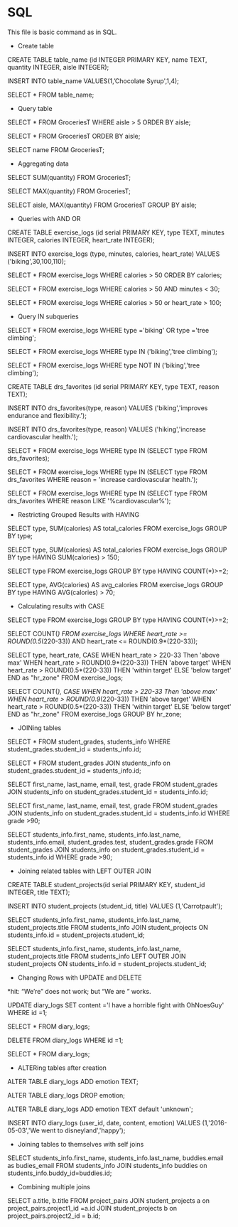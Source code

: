 SQL
===

This file is basic command as in SQL.

* Create table

CREATE TABLE table_name (id INTEGER PRIMARY KEY, name TEXT, quantity INTEGER, aisle INTEGER);

INSERT INTO table_name VALUES(1,’Chocolate Syrup',1,4); 

SELECT * FROM table_name;

* Query table

SELECT * FROM GroceriesT WHERE aisle > 5 ORDER BY aisle;

SELECT * FROM GroceriesT ORDER BY aisle;

SELECT name FROM GroceriesT;

* Aggregating data

SELECT SUM(quantity) FROM GroceriesT;

SELECT MAX(quantity) FROM GroceriesT;

SELECT aisle, MAX(quantity) FROM GroceriesT GROUP BY aisle;

* Queries with AND OR

CREATE TABLE exercise_logs (id serial PRIMARY KEY, type TEXT, minutes INTEGER, calories INTEGER, heart_rate INTEGER);

INSERT INTO exercise_logs (type, minutes, calories, heart_rate) VALUES ('biking',30,100,110);

SELECT * FROM exercise_logs WHERE calories > 50 ORDER BY calories;

SELECT * FROM exercise_logs WHERE calories > 50 AND minutes < 30;

SELECT * FROM exercise_logs WHERE calories > 50 or heart_rate > 100;

* Query IN subqueries

SELECT * FROM exercise_logs WHERE type ='biking' OR type ='tree climbing';

SELECT * FROM exercise_logs WHERE type IN ('biking','tree climbing');

SELECT * FROM exercise_logs WHERE type NOT IN ('biking','tree climbing');

CREATE TABLE drs_favorites (id serial PRIMARY KEY, type TEXT, reason TEXT);

INSERT INTO drs_favorites(type, reason) VALUES ('biking','improves endurance and flexibility.');

INSERT INTO drs_favorites(type, reason) VALUES ('hiking','increase cardiovascular health.');

SELECT * FROM exercise_logs WHERE type IN (SELECT type FROM drs_favorites);

SELECT * FROM exercise_logs WHERE type IN (SELECT type FROM drs_favorites WHERE reason = 'increase cardiovascular health.');

SELECT * FROM exercise_logs WHERE type IN (SELECT type FROM drs_favorites WHERE reason LIKE '%cardiovascular%');

* Restricting Grouped Results with HAVING

SELECT type, SUM(calories) AS total_calories FROM exercise_logs GROUP BY type;

SELECT type, SUM(calories) AS total_calories FROM exercise_logs GROUP BY type HAVING SUM(calories) > 150;

SELECT type FROM exercise_logs GROUP BY type HAVING COUNT(*)>=2;

SELECT type, AVG(calories) AS avg_calories FROM exercise_logs GROUP BY type HAVING AVG(calories) > 70;

* Calculating results with CASE

SELECT type FROM exercise_logs GROUP BY type HAVING COUNT(*)>=2;

SELECT COUNT(*) FROM exercise_logs WHERE heart_rate >= ROUND(0.5*(220-33)) AND heart_rate <= ROUND(0.9*(220-33));

SELECT type, heart_rate, CASE WHEN heart_rate > 220-33 Then 'above max' WHEN heart_rate > ROUND(0.9*(220-33)) THEN 'above target' WHEN heart_rate >  ROUND(0.5*(220-33)) THEN 'within target' ELSE 'below target' END as "hr_zone" FROM exercise_logs;

SELECT COUNT(*), CASE WHEN heart_rate > 220-33 Then 'above max' WHEN heart_rate > ROUND(0.9*(220-33)) THEN 'above target' WHEN heart_rate >  ROUND(0.5*(220-33)) THEN 'within target' ELSE 'below target' END as "hr_zone" FROM exercise_logs GROUP BY hr_zone;

* JOINing tables

SELECT * FROM student_grades, students_info WHERE student_grades.student_id = students_info.id;

SELECT * FROM student_grades JOIN students_info on student_grades.student_id = students_info.id;

SELECT first_name, last_name, email, test, grade FROM student_grades JOIN students_info on student_grades.student_id = students_info.id;

SELECT first_name, last_name, email, test, grade FROM student_grades JOIN students_info on student_grades.student_id = students_info.id WHERE grade >90;

SELECT students_info.first_name, students_info.last_name, students_info.email, student_grades.test, student_grades.grade FROM student_grades JOIN students_info on student_grades.student_id = students_info.id WHERE grade >90;

* Joining related tables with LEFT OUTER JOIN

CREATE TABLE student_projects(id serial PRIMARY KEY, student_id INTEGER, title TEXT);

INSERT INTO student_projects (student_id, title) VALUES (1,'Carrotpault');

SELECT students_info.first_name, students_info.last_name, student_projects.title FROM students_info JOIN student_projects ON students_info.id = student_projects.student_id;

SELECT students_info.first_name, students_info.last_name, student_projects.title FROM students_info LEFT OUTER JOIN student_projects ON students_info.id = student_projects.student_id;

* Changing Rows with UPDATE and DELETE

*hit: “We’re” does not work; but “We are ” works.

UPDATE diary_logs SET content ='I have a horrible fight with OhNoesGuy' WHERE id =1;

SELECT * FROM diary_logs;

DELETE FROM diary_logs WHERE id =1;

SELECT * FROM diary_logs;

* ALTERing tables after creation

ALTER TABLE diary_logs ADD emotion TEXT;

ALTER TABLE diary_logs DROP emotion;

ALTER TABLE diary_logs ADD emotion TEXT default 'unknown';

INSERT INTO diary_logs (user_id, date, content, emotion) VALUES (1,'2016-05-03','We went to disneyland','happy');

* Joining tables to themselves with self joins

SELECT students_info.first_name, students_info.last_name, buddies.email as budies_email FROM students_info JOIN students_info buddies on students_info.buddy_id=buddies.id;

* Combining multiple joins

SELECT a.title, b.title FROM project_pairs JOIN student_projects a on project_pairs.project1_id =a.id JOIN student_projects b on project_pairs.project2_id = b.id;
